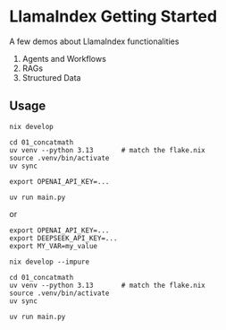 # LlamaIndex Getting Started

A few demos about LlamaIndex functionalities

1. Agents and Workflows
2. RAGs
3. Structured Data

## Usage

```shell
nix develop

cd 01_concatmath
uv venv --python 3.13       # match the flake.nix
source .venv/bin/activate
uv sync

export OPENAI_API_KEY=...

uv run main.py
```

or

```shell
export OPENAI_API_KEY=...
export DEEPSEEK_API_KEY=...
export MY_VAR=my_value

nix develop --impure

cd 01_concatmath
uv venv --python 3.13       # match the flake.nix
source .venv/bin/activate
uv sync

uv run main.py
```
